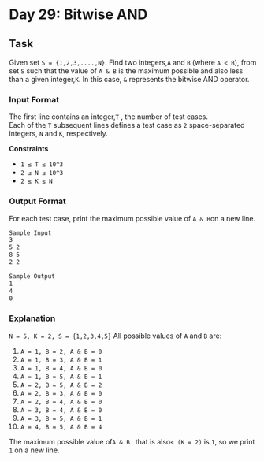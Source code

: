 # Day 29: Bitwise AND

## Task

Given set `S = {1,2,3,....,N}`. Find two integers,`A` and `B` (where `A < B`), from set `S` such that the value of `A & B` is the maximum possible and also less than
a given integer,`K`. In this case, `&` represents the bitwise AND operator.

### Input Format

The first line contains an integer,`T` , the number of test cases. <br>
Each of the `T` subsequent lines defines a test case as `2` space-separated integers, `N` and `K`, respectively.

**Constraints**

- `1 ≤ T ≤ 10^3`
- `2 ≤ N ≤ 10^3`
- `2 ≤ K ≤ N`

### Output Format

For each test case, print the maximum possible value of `A & B`on a new line.

```markdown
Sample Input 
3
5 2
8 5
2 2

Sample Output 
1 
4 
0
```
### Explanation
`N = 5, K = 2, S = {1,2,3,4,5}`
All possible values of `A` and `B` are:
1. `A = 1, B = 2, A & B = 0`
1. `A = 1, B = 3, A & B = 1`
1. `A = 1, B = 4, A & B = 0`
1. `A = 1, B = 5, A & B = 1`
1. `A = 2, B = 5, A & B = 2`
1. `A = 2, B = 3, A & B = 0`
1. `A = 2, B = 4, A & B = 0`
1. `A = 3, B = 4, A & B = 0`
1. `A = 3, B = 5, A & B = 1`
1. `A = 4, B = 5, A & B = 4`
   
The maximum possible value of`A & B ` that is also`< (K = 2)` is `1`, so we print `1` on a new line.
